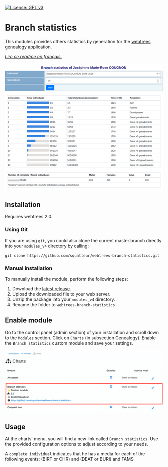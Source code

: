 [![License: GPL v3](https://img.shields.io/badge/License-GPL%20v3-blue.svg)](http://www.gnu.org/licenses/gpl-3.0)

# Branch statistics
This modules provides others statistics by generation for the [webtrees](https://www.webtrees.net) genealogy application.

*[Lire ce readme en français.](./README_fr.md)*

![branch statistics](assets/branch-statistics.png)


## Installation
Requires webtrees 2.0.

### Using Git
If you are using ``git``, you could also clone the current master branch directly into your ``modules_v4`` directory 
by calling:

```
git clone https://github.com/squatteur/webtrees-branch-statistics.git
```

### Manual installation
To manually install the module, perform the following steps:

1. Download the [latest release](https://github.com/squatteur/webtrees-branch-statistics/releases/latest).
2. Upload the downloaded file to your web server.
3. Unzip the package into your ``modules_v4`` directory.
4. Rename the folder to ``webtrees-branch-statistics``

## Enable module
Go to the control panel (admin section) of your installation and scroll down to the ``Modules`` section. Click 
on ``Charts`` (in subsection Genealogy). Enable the ``Branch statistics`` custom module and save your settings.

![Control panel - Module administration](assets/control-panel-modules.png)


## Usage
At the charts' menu, you will find a new link called `Branch statistics`. Use the provided configuration options
to adjust according to your needs.

A ``complete individual`` indicates that he has a media for each of the following events: (BIRT or CHR) and (DEAT or BURI) and FAMS
